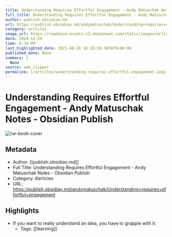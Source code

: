 ```yaml
---
title: Understanding Requires Effortful Engagement - Andy Matuschak Notes - Obsidian Publish
full_title: Understanding Requires Effortful Engagement - Andy Matuschak Notes - Obsidian Publish
author: publish.obsidian.md
url: https://publish.obsidian.md/andymatuschak/Understanding+requires+effortful+engagement
category: articles
image_url: https://readwise-assets.s3.amazonaws.com/static/images/article2.74d541386bbf.png
date: 2024-12-29
time: 6:39 PM
last_highlighted_date: 2021-08-26 16:28:59.365079+00:00
published_date: None
summary: |
  None
source: web_clipper
permalink: l/articles/understanding-requires-effortful-engagement-andy-matuschak-notes-obsidian-publish
---
```

# Understanding Requires Effortful Engagement - Andy Matuschak Notes - Obsidian Publish

![rw-book-cover](https://readwise-assets.s3.amazonaws.com/static/images/article2.74d541386bbf.png)

## Metadata
- Author: [[publish.obsidian.md]]
- Full Title: Understanding Requires Effortful Engagement - Andy Matuschak Notes - Obsidian Publish
- Category: #articles
- URL: https://publish.obsidian.md/andymatuschak/Understanding+requires+effortful+engagement

## Highlights
- If you want to really understand an idea, you have to grapple with it.
    - Tags: [[learning]] 


